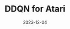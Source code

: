---
title: "DDQN for Atari"
description: "Implemented the Double DQN (DDQN) reinforcement learning method for Atari environments in OpenAI Gym."
date: 2023-12-04
redirect: "https://github.com/ahadjawaid/montezuma-revenge"
img: "assets/img/reinforcement-learning.png"
---